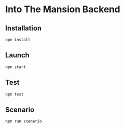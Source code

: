 # Into The Mansion Backend

## Installation

```npm install```

## Launch

```npm start```

## Test

```npm test```

## Scenario

```npm run scenario```

